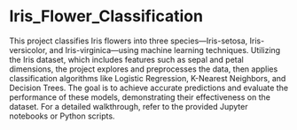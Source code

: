 # Iris_Flower_Classification

This project classifies Iris flowers into three species—Iris-setosa, Iris-versicolor, and Iris-virginica—using machine learning techniques. Utilizing the Iris dataset, which includes features such as sepal and petal dimensions, the project explores and preprocesses the data, then applies classification algorithms like Logistic Regression, K-Nearest Neighbors, and Decision Trees. The goal is to achieve accurate predictions and evaluate the performance of these models, demonstrating their effectiveness on the dataset. For a detailed walkthrough, refer to the provided Jupyter notebooks or Python scripts.
